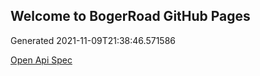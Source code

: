 ## Welcome to BogerRoad GitHub Pages

Generated 2021-11-09T21:38:46.571586

[Open Api Spec](./openapi.yaml)
